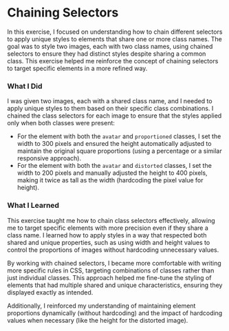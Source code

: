 # Chaining Selectors

In this exercise, I focused on understanding how to chain different selectors to apply unique styles to elements that share one or more class names. The goal was to style two images, each with two class names, using chained selectors to ensure they had distinct styles despite sharing a common class. This exercise helped me reinforce the concept of chaining selectors to target specific elements in a more refined way.

### What I Did  
I was given two images, each with a shared class name, and I needed to apply unique styles to them based on their specific class combinations. I chained the class selectors for each image to ensure that the styles applied only when both classes were present:  
- For the element with both the `avatar` and `proportioned` classes, I set the width to 300 pixels and ensured the height automatically adjusted to maintain the original square proportions (using a percentage or a similar responsive approach).  
- For the element with both the `avatar` and `distorted` classes, I set the width to 200 pixels and manually adjusted the height to 400 pixels, making it twice as tall as the width (hardcoding the pixel value for height).

### What I Learned  
This exercise taught me how to chain class selectors effectively, allowing me to target specific elements with more precision even if they share a class name. I learned how to apply styles in a way that respected both shared and unique properties, such as using width and height values to control the proportions of images without hardcoding unnecessary values.

By working with chained selectors, I became more comfortable with writing more specific rules in CSS, targeting combinations of classes rather than just individual classes. This approach helped me fine-tune the styling of elements that had multiple shared and unique characteristics, ensuring they displayed exactly as intended.

Additionally, I reinforced my understanding of maintaining element proportions dynamically (without hardcoding) and the impact of hardcoding values when necessary (like the height for the distorted image).